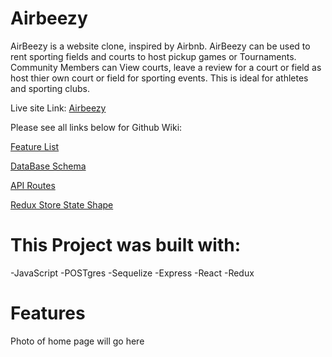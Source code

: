 # Airbeezy
AirBeezy is a website clone, inspired by Airbnb. AirBeezy can be used to rent sporting fields and courts to host pickup games or Tournaments.
Community Members can View courts, leave a review for a court or field as host thier own court or field for sporting events. This is ideal for 
athletes and sporting clubs.

Live site Link: [Airbeezy](https://airbeezy.herokuapp.com/)


Please see all links below for Github Wiki:

[Feature List](https://github.com/jayynew94/Airbeezy/wiki/Feature-List)

[DataBase Schema](https://github.com/jayynew94/Airbeezy/wiki/DataBase-Schema)

[API Routes](https://github.com/jayynew94/Airbeezy/wiki/API-Documentation)

[Redux Store State Shape](https://github.com/jayynew94/Airbeezy/wiki/Redux-Store-Shape)








 # This Project was built with:
-JavaScript
-POSTgres
-Sequelize
-Express
-React
-Redux

# Features
Photo of home page will go here 



